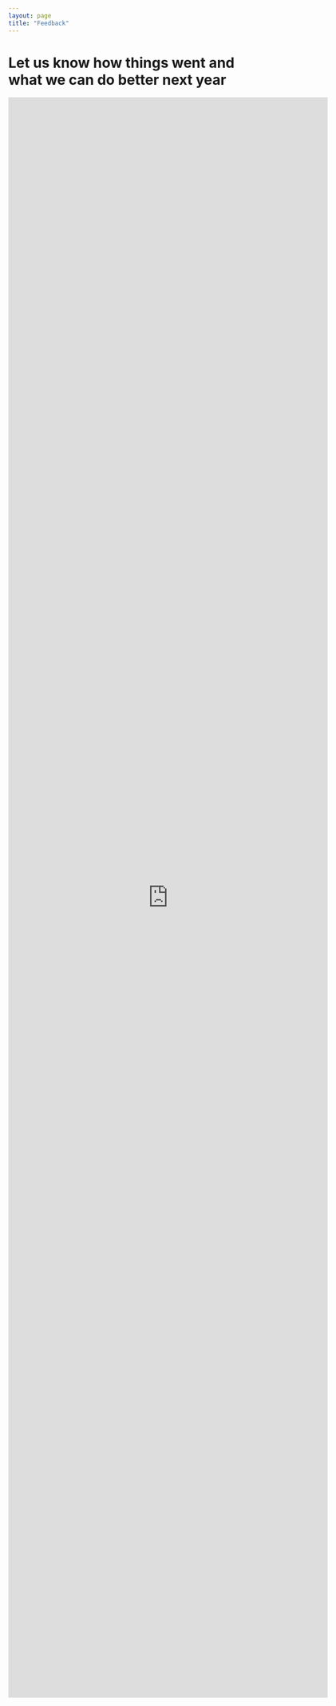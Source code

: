 ```yaml
---
layout: page
title: "Feedback"
---
```


# Let us know how things went and what we can do better next year
<iframe src="https://docs.google.com/forms/d/e/1FAIpQLSeJIZCF5TBVJjIro4BWL8RqENnX03_FOd4aTSVvvkqdGUBfMQ/viewform?embedded=true" width="640" height="3200" frameborder="0" marginheight="0" marginwidth="0">Loading…</iframe>
